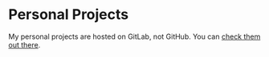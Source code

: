 # Personal Projects
My personal projects are hosted on GitLab, not GitHub. You can [check them out there](https://gitlab.com/jonpavelich). 
